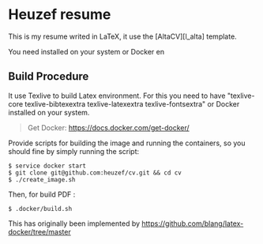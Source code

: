 # Heuzef resume

This is my resume writed in LaTeX, it use the [AltaCV][l_alta] template.

You need  installed on your system or Docker en

## Build Procedure

It use Texlive to build Latex environment. For this you need to have "texlive-core texlive-bibtexextra texlive-latexextra texlive-fontsextra" or Docker installed on your system.

> Get Docker: https://docs.docker.com/get-docker/

Provide scripts for building the image and running the containers, 
so you should fine by simply running the script:

```shell
$ service docker start
$ git clone git@github.com:heuzef/cv.git && cd cv
$ ./create_image.sh
```

Then, for build PDF :
```shell
$ .docker/build.sh
```

This has originally been implemented by https://github.com/blang/latex-docker/tree/master
